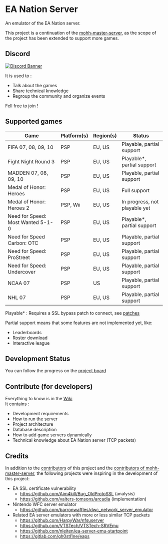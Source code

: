 # EA Nation Server

An emulator of the EA Nation server.

This project is a continuation of the [mohh-master-server](https://github.com/a-blondel/mohh-master-server), as the
scope of the project has been extended to support more games.

## Discord

[![Discord Banner](https://discordapp.com/api/guilds/1092099223375323236/widget.png?style=banner3)](https://discord.gg/fwrQHHxrQQ)

It is used to :

- Talk about the games
- Share technical knowledge
- Regroup the community and organize events

Fell free to join !

## Supported games

| Game                              | Platform(s) | Region(s) | Status                        |
|-----------------------------------|-------------|-----------|-------------------------------|
| FIFA 07, 08, 09, 10               | PSP         | EU, US    | Playable, partial support     |
| Fight Night Round 3               | PSP         | EU, US    | Playable*, partial support    |
| MADDEN 07, 08, 09, 10             | PSP         | EU, US    | Playable, partial support     |
| Medal of Honor: Heroes            | PSP         | EU, US    | Full support                  |
| Medal of Honor: Heroes 2          | PSP, Wii    | EU, US    | In progress, not playable yet |
| Need for Speed: Most Wanted 5-1-0 | PSP         | EU, US    | Playable*, partial support    |
| Need for Speed Carbon: OTC        | PSP         | EU, US    | Playable, partial support     |
| Need for Speed: ProStreet         | PSP         | EU, US    | Playable, partial support     |
| Need for Speed: Undercover        | PSP         | EU, US    | Playable, partial support     |
| NCAA 07                           | PSP         | US        | Playable, partial support     |
| NHL 07                            | PSP         | EU, US    | Playable, partial support     |

Playable* : Requires a SSL bypass patch to connect,
see [patches](https://github.com/a-blondel/ea-nation-server/tree/main/patches)

Partial support means that some features are not implemented yet, like:

- Leaderboards
- Roster download
- Interactive league

## Development Status

You can follow the progress on the [project board](https://github.com/users/a-blondel/projects/2/views/1)

## Contribute (for developers)

Everything to know is in the [Wiki](https://github.com/a-blondel/ea-nation-server/wiki)  
It contains :

- Development requirements
- How to run the server
- Project architecture
- Database description
- How to add game servers dynamically
- Technical knowledge about EA Nation server (TCP packets)

## Credits

In addition to the [contributors](https://github.com/a-blondel/ea-nation-server/graphs/contributors) of this project and
the [contributors of mohh-master-server](https://github.com/a-blondel/mohh-master-server/graphs/contributors), the
following projects were inspiring in the development of this project:

- EA SSL certificate vulnerability
    - https://github.com/Aim4kill/Bug_OldProtoSSL (analysis)
    - https://github.com/valters-tomsons/arcadia (implementation)
- Nintendo WFC server emulator
    - https://github.com/barronwaffles/dwc_network_server_emulator
- Related EA server emulators with more or less similar TCP packets
    - https://github.com/HarpyWar/nfsuserver
    - https://github.com/VTSTech/VTSTech-SRVEmu
    - https://github.com/nleiten/ea-server-emu-startpoint
    - https://gitlab.com/gh0stl1ne/eaps
